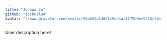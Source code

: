 ```yaml
---
title: "Joshua Lu"
github: "joshualu4"
avatar: "//www.gravatar.com/avatar/96a662a1ddf1c9cd4ac1f75b0ec9410c?d=identicon"
---
```


User description here!
